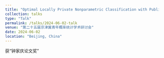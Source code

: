 ```yaml
---
title: "Optimal Locally Private Nonparametric Classification with Public Data"
collection: talks
type: "Talk"
permalink: /talks/2024-06-02-talk
venue: "第二十五届京津冀青年概率统计学术研讨会"
date: 2024-06-02
location: "Beijing, China"
---
```


获“钟家庆论文奖”